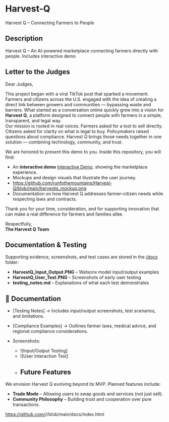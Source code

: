 # Harvest-Q
Harvest Q – Connecting Farmers to People
## Description
Harvest Q – An AI-powered marketplace connecting farmers directly with people. Includes interactive demo
## Letter to the Judges

Dear Judges,  

This project began with a viral TikTok post that sparked a movement. Farmers and citizens across the U.S. engaged with the idea of creating a direct link between growers and communities — bypassing waste and barriers. What started as a conversation online quickly grew into a vision for **Harvest Q**, a platform designed to connect people with farmers in a simple, transparent, and legal way.  
Our mission is rooted in real voices. Farmers asked for a tool to sell directly. Citizens asked for clarity on what is legal to buy. Policymakers raised questions about compliance. Harvest Q brings those needs together in one solution — combining technology, community, and trust.  

We are honored to present this demo to you. Inside this repository, you will find:  
- An **interactive demo**
  [Interactive Demo](https://runfothemountains.github.io/Harvest-Q/).
 showing the marketplace experience.  
- Mockups and design visuals that illustrate the user journey.
- https://github.com/runfothemountains/Harvest-Q/blob/main/harvestq_mockup.png
- Documentation on how Harvest Q addresses farmer–citizen needs while respecting laws and contracts.

Thank you for your time, consideration, and for supporting innovation that can make a real difference for farmers and families alike.  

Respectfully,  
**The Harvest Q Team**  

## Documentation & Testing
Supporting evidence, screenshots, and test cases are stored in the [/docs](/docs) folder:
- **HarvestQ_Input_Output.PNG** – Watsonx model input/output examples
- **HarvestQ_User_Test.PNG** – Screenshots of early user testing
- **testing_notes.md** – Explanations of what each test demonstrates
## 📂 Documentation

- [Testing Notes] 
  → Includes input/output screenshots, test scenarios, and limitations.  

- [Compliance Examples]
  → Outlines farmer laws, medical advice, and regional compliance considerations.  

- Screenshots:  
  - ![Input/Output Testing]  
  - ![User Interaction Test]
  - ## Future Features
We envision Harvest Q evolving beyond its MVP. Planned features include:
- **Trade Mode** – Allowing users to swap goods and services (not just sell).
- **Community Philosophy** – Building trust and cooperation over pure transactions.



https://github.com/<USER>/<REPO>/blob/main/docs/index.html


